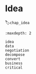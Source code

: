 # Idea
:label:`chap_idea`

```toc
:maxdepth: 2

idea
data
negotiation
decompose
convert
business
critical


```
